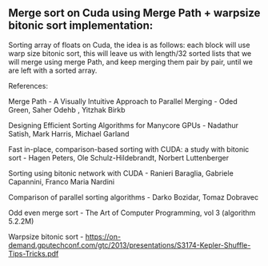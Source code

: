 ## Merge sort on Cuda using Merge Path + warpsize bitonic sort implementation:

Sorting array of floats on Cuda, the idea is as follows: each block will use warp size bitonic sort, this will leave us with length/32 sorted lists that we will merge using merge Path, and keep merging them pair by pair, until we are left with a sorted array.

References:

Merge Path - A Visually Intuitive Approach to Parallel Merging  - Oded Green, Saher Odehb , Yitzhak Birkb

Designing Efficient Sorting Algorithms for Manycore GPUs - Nadathur Satish, Mark Harris, Michael Garland

Fast in-place, comparison-based sorting with CUDA: a study with bitonic sort - Hagen Peters, Ole Schulz-Hildebrandt, Norbert Luttenberger

Sorting using bitonic network with CUDA - Ranieri Baraglia, Gabriele Capannini, Franco Maria Nardini

Comparison of parallel sorting algorithms - Darko Bozidar, Tomaz Dobravec

Odd even merge sort - The Art of Computer Programming, vol 3 (algorithm 5.2.2M)

Warpsize bitonic sort - https://on-demand.gputechconf.com/gtc/2013/presentations/S3174-Kepler-Shuffle-Tips-Tricks.pdf
